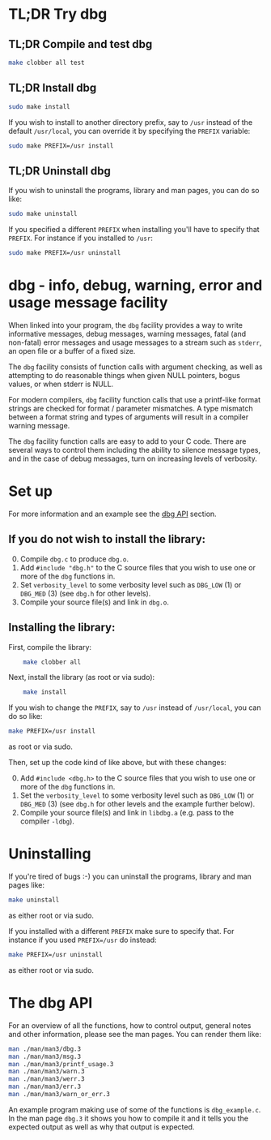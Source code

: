 # TL;DR Try dbg


## TL;DR Compile and test dbg

```sh
make clobber all test
```


## TL;DR Install dbg

```sh
sudo make install
```

If you wish to install to another directory prefix, say to `/usr` instead of the
default `/usr/local`, you can override it by specifying the `PREFIX` variable:

```sh
sudo make PREFIX=/usr install
```


## TL;DR Uninstall dbg

If you wish to uninstall the programs, library and man pages, you can do so
like:

```sh
sudo make uninstall
```

If you specified a different `PREFIX` when installing you'll have to specify
that `PREFIX`. For instance if you installed to `/usr`:

```sh
sudo make PREFIX=/usr uninstall
```


# dbg - info, debug, warning, error and usage message facility

When linked into your program, the `dbg` facility provides a way to
write informative messages, debug messages, warning messages, fatal
(and non-fatal) error messages and usage messages to a stream such as
`stderr`, an open file or a buffer of a fixed size.

The `dbg` facility consists of function calls with argument checking,
as well as attempting to do reasonable things when given NULL pointers,
bogus values, or when stderr is NULL.

For modern compilers, `dbg` facility function calls that use a printf-like
format strings are checked for format / parameter mismatches.  A type
mismatch between a format string and types of arguments will result in
a compiler warning message.

The `dbg` facility function calls are easy to add to your C code. There
are several ways to control them including the ability to silence
message types, and in the case of debug messages, turn on increasing
levels of verbosity.


# Set up

For more information and an example see the [dbg API](#dbg-api) section.

## If you do not wish to install the library:

0. Compile `dbg.c` to produce `dbg.o`.
2. Add `#include "dbg.h"` to the C source files that you wish to use one or more
   of the `dbg` functions in.
2. Set `verbosity_level` to some verbosity level such as `DBG_LOW` (1) or
   `DBG_MED` (3) (see `dbg.h` for other levels).
3. Compile your source file(s) and link in `dbg.o`.


## Installing the library:

First, compile the library:

```sh
    make clobber all
```

Next, install the library (as root or via sudo):

```sh
    make install
```

If you wish to change the `PREFIX`, say to `/usr` instead of `/usr/local`, you
can do so like:

```sh
make PREFIX=/usr install
```

as root or via sudo.


Then, set up the code kind of like above, but with these changes:

0. Add `#include <dbg.h>` to the C source files that you wish to use one or more
of the `dbg` functions in.
1. Set the `verbosity_level` to some verbosity level such as `DBG_LOW` (1) or
`DBG_MED` (3) (see `dbg.h` for other levels and the example further below).
2. Compile your source file(s) and link in `libdbg.a` (e.g. pass to the compiler
`-ldbg`).


# Uninstalling

If you're tired of bugs :-) you can uninstall the programs, library and man
pages like:

```sh
make uninstall
```

as either root or via sudo.

If you installed with a different `PREFIX` make sure to specify that. For
instance if you used `PREFIX=/usr` do instead:

```sh
make PREFIX=/usr uninstall
```

as either root or via sudo.


# The dbg API

For an overview of all the functions, how to control output, general notes and
other information, please see the man pages. You can render them like:

```sh
man ./man/man3/dbg.3
man ./man/man3/msg.3
man ./man/man3/printf_usage.3
man ./man/man3/warn.3
man ./man/man3/werr.3
man ./man/man3/err.3
man ./man/man3/warn_or_err.3
```

An example program making use of some of the functions is `dbg_example.c`. In
the man page `dbg.3` it shows you how to compile it and it tells you the
expected output as well as why that output is expected.

